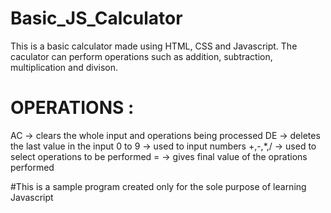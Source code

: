 # Basic_JS_Calculator

This is a basic calculator made using HTML, CSS and Javascript. The caculator can perform operations such as addition, subtraction, multiplication and divison.

OPERATIONS :
============

AC -> clears the whole input and operations being processed
DE -> deletes the last value in the input
0 to 9 -> used to input numbers
+,-,*,/ -> used to select operations to be performed
= -> gives final value of the oprations performed



#This is a sample program created only for the sole purpose of learning Javascript
